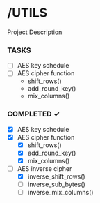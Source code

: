 # /UTILS

Project Description

### TASKS

- [ ] AES key schedule
- [ ] AES cipher function
  - shift_rows()
  - add_round_key()
  - mix_columns()

### COMPLETED ✓

- [x] AES key schedule
- [x] AES cipher function
  - [x] shift_rows()
  - [x] add_round_key()
  - [x] mix_columns()
- [ ] AES inverse cipher
  - [x] inverse_shift_rows()
  - [ ] inverse_sub_bytes()
  - [ ] inverse_mix_columns()
